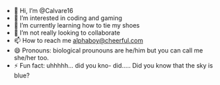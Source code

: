- 👋 Hi, I’m @Calvare16
- 👀 I’m interested in coding and gaming
- 🌱 I’m currently learning how to tie my shoes
- 💞️ I’m not really looking to collaborate
- 📫 How to reach me alphaboy@cheerful.com
- 😄 Pronouns: biological prounouns are he/him but you can call me she/her too.
- ⚡ Fun fact: uhhhhh... did you kno- did..... Did you know that the sky is blue?

<!---
Calvare16/Calvare16 is a ✨ special ✨ repository because its `README.md` (this file) appears on your GitHub profile.
You can click the Preview link to take a look at your changes.
--->
